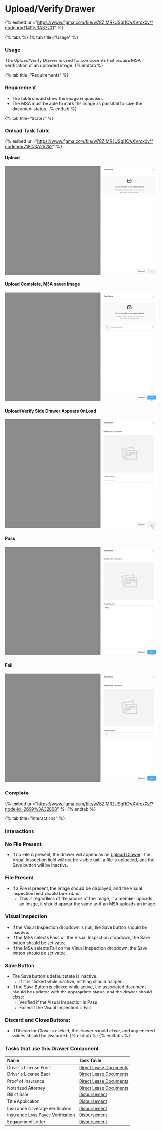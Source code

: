 # Upload/Verify Drawer

{% embed url="https://www.figma.com/file/w78ZiMR2USgl1CwXVrcxXv/?node-id=1149%3A37201" %}

{% tabs %}
{% tab title="Usage" %}
### Usage

The Upload/Verify Drawer is used for components that require MSA verification of an uploaded image.
{% endtab %}

{% tab title="Requirements" %}
### Requirement

* The table should show the image in question.
* The MSA must be able to mark the image as pass/fail to save the document status.
{% endtab %}

{% tab title="States" %}
### Onload Task Table

{% embed url="https://www.figma.com/file/w78ZiMR2USgl1CwXVrcxXv/?node-id=718%3A25252" %}

#### Upload

![](../../.gitbook/assets/side-drawer-upload-onload.png)

#### Upload Complete, MSA saves Image

![](../../.gitbook/assets/side-drawer-upload-complete.png)

#### Upload/Verify Side Drawer Appears OnLoad

![](../../.gitbook/assets/verfiy-onload.png)

#### Pass

![](../../.gitbook/assets/verfiy-pass-image.png)

#### Fail

![](../../.gitbook/assets/verfiy-fail-image.png)

### Complete

{% embed url="https://www.figma.com/file/w78ZiMR2USgl1CwXVrcxXv/?node-id=2699%3A32068" %}
{% endtab %}

{% tab title="Interactions" %}
### Interactions

### No File Present

* If no File is present, the drawer will appear as an [Upload Drawer](upload.md). The Visual Inspection field will not be visible until a file is uploaded, and the Save button will be inactive.

### File Present

* If a File is present, the image should be displayed, and the Visual Inspection field should be visible. 
  * This is regardless of the source of the image, if a member uploads an image, it should appear the same as if an MSA uploads an image.

### Visual Inspection

* If the Visual Inspection dropdown is null, the Save button should be inactive.
* If the MSA selects Pass on the Visual Inspection dropdown, the Save button should be activated.
* If the MSA selects Fail on the Visual Inspection dropdown, the Save button should be activated. 

### Save Button

* The Save button's default state is inactive.
  * If it is clicked while inactive, nothing should happen.
* If the Save Button is clicked while active, the associated document should be updated with the appropriate status, and the drawer should close:
  * Verified if the Visual Inspection is Pass
  * Failed if the Visual Inspection is Fail

### Discard and Close Buttons:

* If Discard or Close is clicked, the drawer should close, and any entered values should be discarded.
{% endtab %}
{% endtabs %}

### Tasks that use this Drawer Component

| Name | Task Table |
| :--- | :--- |
| Driver's License Front | [Direct Lease Documents](../task-tables/task-table/direct-lease-documents.md) |
| Driver's License Back | [Direct Lease Documents](../task-tables/task-table/direct-lease-documents.md) |
| Proof of Insurance | [Direct Lease Documents](../task-tables/task-table/direct-lease-documents.md) |
| Notarized Attorney | [Direct Lease Documents](../task-tables/task-table/direct-lease-documents.md) |
| Bill of Sale | [Disbursement](../task-tables/task-table/disbursement.md) |
| Title Application | [Disbursement](../task-tables/task-table/disbursement.md) |
| Insurance Coverage Verification | [Disbursement](../task-tables/task-table/disbursement.md) |
| Insurance Loss Payee Verification | [Disbursement](../task-tables/task-table/disbursement.md) |
| Engagement Letter | [Disbursement](../task-tables/task-table/disbursement.md) |

